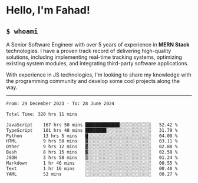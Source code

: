 <h1>Hello, I'm Fahad!</h1>

<h2><code>$ whoami</code></h2>

A Senior Software Engineer with over 5 years of experience in **MERN Stack** technologies. I have a proven track record of delivering high-quality solutions, including implementing real-time tracking systems, optimizing existing system modules, and integrating third-party software applications.

With experience in JS technologies, I'm looking to share my knowledge with the programming community and develop some cool projects along the way.

---

<!--START_SECTION:waka-->

```txt
From: 29 December 2023 - To: 28 June 2024

Total Time: 320 hrs 11 mins

JavaScript    167 hrs 50 mins █████████████░░░░░░░░░░░░   52.42 %
TypeScript    101 hrs 48 mins ████████░░░░░░░░░░░░░░░░░   31.79 %
Python        13 hrs 5 mins   █░░░░░░░░░░░░░░░░░░░░░░░░   04.09 %
HTML          9 hrs 58 mins   ▓░░░░░░░░░░░░░░░░░░░░░░░░   03.11 %
Other         9 hrs 12 mins   ▓░░░░░░░░░░░░░░░░░░░░░░░░   02.88 %
Bash          8 hrs 15 mins   ▓░░░░░░░░░░░░░░░░░░░░░░░░   02.58 %
JSON          3 hrs 58 mins   ▒░░░░░░░░░░░░░░░░░░░░░░░░   01.24 %
Markdown      1 hr 46 mins    ░░░░░░░░░░░░░░░░░░░░░░░░░   00.55 %
Text          1 hr 16 mins    ░░░░░░░░░░░░░░░░░░░░░░░░░   00.40 %
YAML          52 mins         ░░░░░░░░░░░░░░░░░░░░░░░░░   00.27 %
```

<!--END_SECTION:waka-->

<!--
**heyFahad/heyFahad** is a ✨ _special_ ✨ repository because its `README.md` (this file) appears on your GitHub profile.

Here are some ideas to get you started:

- 🔭 I’m currently working on ...
- 🌱 I’m currently learning ...
- 👯 I’m looking to collaborate on ...
- 🤔 I’m looking for help with ...
- 💬 Ask me about ...
- 📫 How to reach me: ...
- 😄 Pronouns: ...
- ⚡ Fun fact: ...
-->
